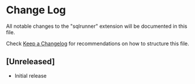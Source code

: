 # Change Log

All notable changes to the "sqlrunner" extension will be documented in this file.

Check [Keep a Changelog](http://keepachangelog.com/) for recommendations on how to structure this file.

## [Unreleased]

- Initial release